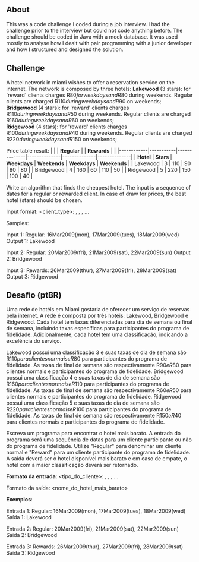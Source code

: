 ## About

This was a code challenge I coded during a job interview. 
I had the challenge prior to the interview but could not code anything before.
The challenge should be coded in Java with a mock database.
It was used mostly to analyse how I dealt with pair programming with a junior developer and how I structured and designed the solution.

## Challenge

A hotel network in miami wishes to offer a reservation service on the internet.
The network is composed by three hotels:
**Lakewood** (3 stars): for 'reward' clients charges R$80 for weekdays and R$80 during weekends. Regular clients are charged R$110 during weekdays and R$90 on weekends;
<br>
**Bridgewood** (4 stars): for 'reward' clients charges R$110 during weekdays and R$50 during weekends. Regular clients are charged R$160 during weekdays and R$60 on weekends;
<br>
**Ridgewood** (4 stars): for 'reward' clients charges R$100 during weekdays and R$40 during weekends. Regular clients are charged R$220 during weekdays and R$150 on weekends; 

Price table result:
|            |           | **Regular**  |              | **Rewards**  |              |
|------------|-----------|--------------|--------------|--------------|--------------|
| **Hotel**  | **Stars** | **Weekdays** | **Weekends** | **Weekdays** | **Weekends** |
| Lakewood   | 3         | 110          | 90           | 80           | 80           |
| Bridgewood | 4         | 160          | 60           | 110          | 50           |
| Ridgewood  | 5         | 220          | 150          | 100          | 40           |

Write an algorithm that finds the cheapest hotel. 
The input is a sequence of dates for a regular or rewarded client. 
In case of draw for prices, the best hotel (stars) should be chosen.

Input format: <client_type>: <date1>, <date2>, <date3>, …

Samples:

Input 1: Regular: 16Mar2009(mon), 17Mar2009(tues), 18Mar2009(wed)
Output 1: Lakewood

Input 2: Regular: 20Mar2009(fri), 21Mar2009(sat), 22Mar2009(sun)
Output 2: Bridgewood

Input 3: Rewards: 26Mar2009(thur), 27Mar2009(fri), 28Mar2009(sat)
Output 3: Ridgewood

## Desafio (ptBR)

Uma rede de hotéis em Miami gostaria de oferecer um serviço de reservas pela internet. A rede é composta por três hotéis: Lakewood, Bridgewood e Ridgewood. Cada hotel tem taxas diferenciadas para dia de semana ou final de semana, incluindo taxas específicas para participantes do programa de fidelidade. Adicionalmente, cada hotel tem uma classificação, indicando a excelência do serviço.

Lakewood possui uma classificação 3 e suas taxas de dia de semana são R$110 para clientes normais e R$80 para participantes do programa de fidelidade. As taxas de final de semana são respectivamente R$90 e R$80 para clientes normais e participantes do programa de fidelidade.
Bridgewood possui uma classificação 4 e suas taxas de dia de semana são R$160 para clientes normais e R$110 para participantes do programa de fidelidade. As taxas de final de semana são respectivamente R$60 e R$50 para clientes normais e participantes do programa de fidelidade.
Ridgewood possui uma classificação 5 e suas taxas de dia de semana são R$220 para clientes normais e R$100 para participantes do programa de fidelidade. As taxas de final de semana são respectivamente R$150 e R$40 para clientes normais e participantes do programa de fidelidade.

Escreva um programa para encontrar o hotel mais barato. 
A entrada do programa será uma sequência de datas para um cliente participante ou não do programa de fidelidade. 
Utilize "Regular" para denominar um cliente normal e "Reward" para um cliente participante do programa de fidelidade. 
A saída deverá ser o hotel disponível mais barato e em caso de empate, o hotel com a maior classificação deverá ser retornado.

**Formato da entrada**:  <tipo_do_cliente>: <data1>, <data2>, <data3>, …

Formato da saída:  <nome_do_hotel_mais_barato>

**Exemplos**:

Entrada 1: Regular: 16Mar2009(mon), 17Mar2009(tues), 18Mar2009(wed)
Saída 1: Lakewood

Entrada 2: Regular: 20Mar2009(fri), 21Mar2009(sat), 22Mar2009(sun)
Saída 2: Bridgewood

Entrada 3: Rewards: 26Mar2009(thur), 27Mar2009(fri), 28Mar2009(sat)
Saída 3: Ridgewood
